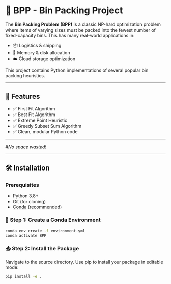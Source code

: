 # 🧊 BPP - Bin Packing Project

The **Bin Packing Problem (BPP)** is a classic NP-hard optimization problem where items of varying sizes must be packed into the fewest number of fixed-capacity bins. This has many real-world applications in:

- 📦 Logistics & shipping
- 💾 Memory & disk allocation
- ☁️ Cloud storage optimization

This project contains Python implementations of several popular bin packing heuristics.

---

## 🚀 Features

- ✅ First Fit Algorithm
- ✅ Best Fit Algorithm
- ✅ Extreme Point Heuristic
- ✅ Greedy Subset Sum Algorithm
- ✅ Clean, modular Python code

---

#*No space wasted!*  

---

## 🛠 Installation  

### **Prerequisites**  
- Python 3.8+  
- Git (for cloning)  
- [Conda](https://docs.conda.io/en/latest/) (recommended)  

### 🔧 Step 1: Create a Conda Environment
```bash
conda env create -f environment.yml
conda activate BPP
```
### 📥 Step 2: Install the Package
Navigate to the source directory. Use pip to install your package in editable mode:
```bash
pip install -e .
```

